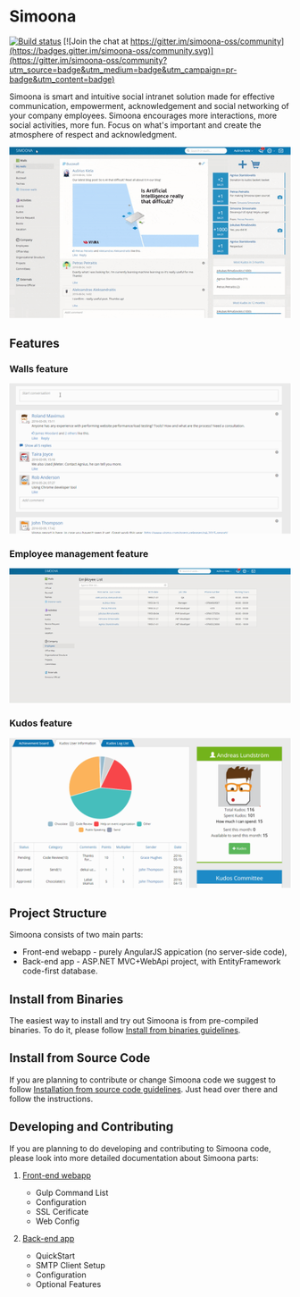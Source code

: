# Simoona

[![Build status](https://ci.appveyor.com/api/projects/status/j5y450yftsvso2je?svg=true)](https://ci.appveyor.com/project/Simoona/simoona-ks9ka) [![Join the chat at https://gitter.im/simoona-oss/community](https://badges.gitter.im/simoona-oss/community.svg)](https://gitter.im/simoona-oss/community?utm_source=badge&utm_medium=badge&utm_campaign=pr-badge&utm_content=badge)

Simoona is smart and intuitive social intranet solution made for effective communication, empowerment, acknowledgement and social networking of your company employees.
Simoona encourages more interactions, more social activities, more fun. Focus on what's important and create the atmosphere of respect and acknowledgment.

![Simoona demo](img/simoona-demo.gif "Simoona demo")

## Features

### Walls feature

![Walls management feature](img/feature-walls.gif "Walls feature")

### Employee management feature

![Employees management feature](img/feature-employees.gif "Employees management feature")

### Kudos feature

![Kudos feature](img/feature-kudos.gif "Kudos feature")

## Project Structure

Simoona consists of two main parts:

* Front-end webapp - purely AngularJS appication (no server-side code),
* Back-end app - ASP.NET MVC+WebApi project, with EntityFramework code-first database.

## Install from Binaries

The easiest way to install and try out Simoona is from pre-compiled binaries.
To do it, please follow [Install from binaries guidelines](LocalSetup.md).

## Install from Source Code

If you are planning to contribute or change Simoona code we suggest to follow [Installation from source code guidelines](build/README.md). Just head over there and follow the instructions.

## Developing and Contributing

If you are planning to do developing and contributing to Simoona code, please look into more detailed documentation about Simoona parts:

1. [Front-end webapp](Dev-WebApp.md)
    * Gulp Command List
    * Configuration
    * SSL Cerificate
    * Web Config

1. [Back-end app](Dev-API.md)
    * QuickStart
    * SMTP Client Setup
    * Configuration
    * Optional Features
